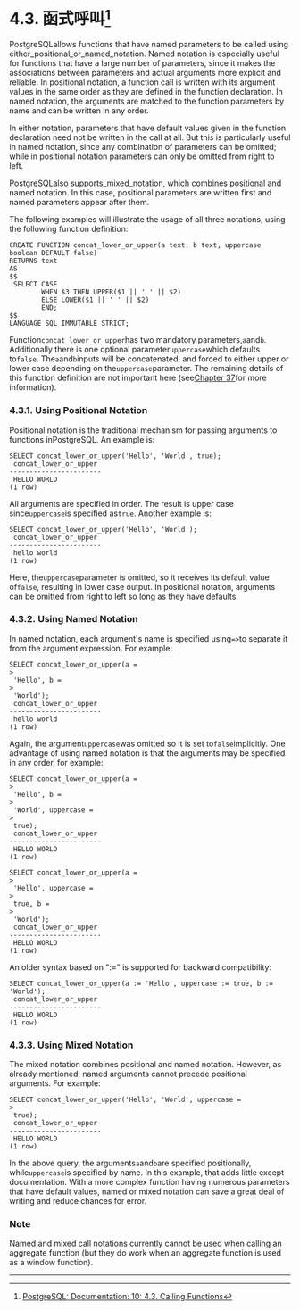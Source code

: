 # 4.3. 函式呼叫[^1]

PostgreSQLallows functions that have named parameters to be called using either_positional_or_named_notation. Named notation is especially useful for functions that have a large number of parameters, since it makes the associations between parameters and actual arguments more explicit and reliable. In positional notation, a function call is written with its argument values in the same order as they are defined in the function declaration. In named notation, the arguments are matched to the function parameters by name and can be written in any order.

In either notation, parameters that have default values given in the function declaration need not be written in the call at all. But this is particularly useful in named notation, since any combination of parameters can be omitted; while in positional notation parameters can only be omitted from right to left.

PostgreSQLalso supports_mixed_notation, which combines positional and named notation. In this case, positional parameters are written first and named parameters appear after them.

The following examples will illustrate the usage of all three notations, using the following function definition:

```
CREATE FUNCTION concat_lower_or_upper(a text, b text, uppercase boolean DEFAULT false)
RETURNS text
AS
$$
 SELECT CASE
        WHEN $3 THEN UPPER($1 || ' ' || $2)
        ELSE LOWER($1 || ' ' || $2)
        END;
$$
LANGUAGE SQL IMMUTABLE STRICT;

```

Function`concat_lower_or_upper`has two mandatory parameters,`a`and`b`. Additionally there is one optional parameter`uppercase`which defaults to`false`. The`a`and`b`inputs will be concatenated, and forced to either upper or lower case depending on the`uppercase`parameter. The remaining details of this function definition are not important here \(see[Chapter 37](https://www.postgresql.org/docs/10/static/extend.html)for more information\).

### 4.3.1. Using Positional Notation



Positional notation is the traditional mechanism for passing arguments to functions inPostgreSQL. An example is:

```
SELECT concat_lower_or_upper('Hello', 'World', true);
 concat_lower_or_upper 
-----------------------
 HELLO WORLD
(1 row)

```

All arguments are specified in order. The result is upper case since`uppercase`is specified as`true`. Another example is:

```
SELECT concat_lower_or_upper('Hello', 'World');
 concat_lower_or_upper 
-----------------------
 hello world
(1 row)

```

Here, the`uppercase`parameter is omitted, so it receives its default value of`false`, resulting in lower case output. In positional notation, arguments can be omitted from right to left so long as they have defaults.

### 4.3.2. Using Named Notation



In named notation, each argument's name is specified using`=>`to separate it from the argument expression. For example:

```
SELECT concat_lower_or_upper(a =
>
 'Hello', b =
>
 'World');
 concat_lower_or_upper 
-----------------------
 hello world
(1 row)

```

Again, the argument`uppercase`was omitted so it is set to`false`implicitly. One advantage of using named notation is that the arguments may be specified in any order, for example:

```
SELECT concat_lower_or_upper(a =
>
 'Hello', b =
>
 'World', uppercase =
>
 true);
 concat_lower_or_upper 
-----------------------
 HELLO WORLD
(1 row)

SELECT concat_lower_or_upper(a =
>
 'Hello', uppercase =
>
 true, b =
>
 'World');
 concat_lower_or_upper 
-----------------------
 HELLO WORLD
(1 row)

```

An older syntax based on ":=" is supported for backward compatibility:

```
SELECT concat_lower_or_upper(a := 'Hello', uppercase := true, b := 'World');
 concat_lower_or_upper 
-----------------------
 HELLO WORLD
(1 row)

```

### 4.3.3. Using Mixed Notation



The mixed notation combines positional and named notation. However, as already mentioned, named arguments cannot precede positional arguments. For example:

```
SELECT concat_lower_or_upper('Hello', 'World', uppercase =
>
 true);
 concat_lower_or_upper 
-----------------------
 HELLO WORLD
(1 row)

```

In the above query, the arguments`a`and`b`are specified positionally, while`uppercase`is specified by name. In this example, that adds little except documentation. With a more complex function having numerous parameters that have default values, named or mixed notation can save a great deal of writing and reduce chances for error.

### Note

Named and mixed call notations currently cannot be used when calling an aggregate function \(but they do work when an aggregate function is used as a window function\).

---



[^1]: [PostgreSQL: Documentation: 10: 4.3. Calling Functions](https://www.postgresql.org/docs/10/static/sql-syntax-calling-funcs.html)

